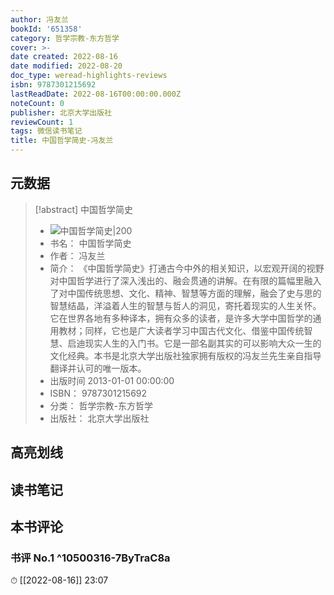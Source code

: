 ```yaml
---
author: 冯友兰
bookId: '651358'
category: 哲学宗教-东方哲学
cover: >-
date created: 2022-08-16
date modified: 2022-08-20
doc_type: weread-highlights-reviews
isbn: 9787301215692
lastReadDate: 2022-08-16T00:00:00.000Z
noteCount: 0
publisher: 北京大学出版社
reviewCount: 1
tags: 微信读书笔记
title: 中国哲学简史-冯友兰
---
```


## 元数据

> [!abstract] 中国哲学简史
> - ![ 中国哲学简史|200](https://wfqqreader-1252317822.image.myqcloud.com/cover/358/651358/t7_651358.jpg)
> - 书名： 中国哲学简史
> - 作者： 冯友兰
> - 简介： 《中国哲学简史》打通古今中外的相关知识，以宏观开阔的视野对中国哲学进行了深入浅出的、融会贯通的讲解。在有限的篇幅里融入了对中国传统思想、文化、精神、智慧等方面的理解，融会了史与思的智慧结晶，洋溢着人生的智慧与哲人的洞见，寄托着现实的人生关怀。它在世界各地有多种译本，拥有众多的读者，是许多大学中国哲学的通用教材；同样，它也是广大读者学习中国古代文化、借鉴中国传统智慧、启迪现实人生的入门书。它是一部名副其实的可以影响大众一生的文化经典。本书是北京大学出版社独家拥有版权的冯友兰先生亲自指导翻译并认可的唯一版本。
> - 出版时间 2013-01-01 00:00:00
> - ISBN： 9787301215692
> - 分类： 哲学宗教-东方哲学
> - 出版社： 北京大学出版社

## 高亮划线

## 读书笔记

## 本书评论

### 书评 No.1 ^10500316-7ByTraC8a

⏱ [[2022-08-16]] 23:07
